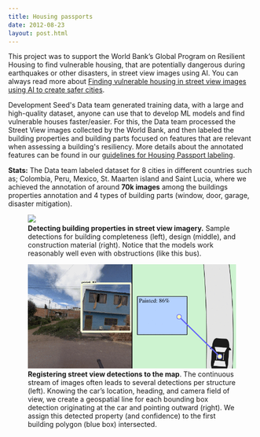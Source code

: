 ```yaml
---
title: Housing passports
date: 2012-08-23
layout: post.html
---
```


This project was to support the World Bank’s Global Program on Resilient Housing to find vulnerable housing, that are potentially dangerous during earthquakes or other disasters, in street view images using AI. You can always read more about [Finding vulnerable housing in street view images using AI to create safer cities](http://devseed.com/blog/2019-05-08-finding-vulnerable-housing-in-street-view-images-using-ai-to-create-safer-cities).

Development Seed's Data team generated training data, with a large and high-quality dataset, anyone can use that to develop ML models and find vulnerable houses faster/easier. For this, the Data team processed the Street View images collected by the World Bank, and then labeled the building properties and building parts focused on features that are relevant when assessing a building's resiliency. More details about the annotated features can be found in our [guidelines for Housing Passport labeling](http://devseed.com/housing-passports-labeling/).

**Stats:**
The Data team labeled dataset for 8 cities in different countries such as; Colombia, Peru, Mexico, St. Maarten island and Saint Lucia, where we achieved the annotation of around **70k images** among the buildings properties annotation and 4 types of building parts (window, door, garage, disaster mitigation).

<figure class="align-center">
  <img src="/assets/images/housing-passport_1.gif"/>
  <figcaption> <b>Detecting building properties in street view imagery.</b> Sample detections for building completeness (left), design (middle), and construction material (right). Notice that the models work reasonably well even with obstructions (like this bus).</figcaption>
</figure>

<figure class="align-center">
  <img src="/assets/images/housing-passport.gif"/>
  <figcaption> <b>Registering street view detections to the map</b>. The continuous stream of images often leads to several detections per structure (left). Knowing the car’s location, heading, and camera field of view, we create a geospatial line for each bounding box detection originating at the car and pointing outward (right). We assign this detected property (and confidence) to the first building polygon (blue box) intersected.</figcaption>
</figure>
